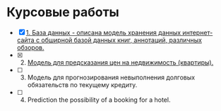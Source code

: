 # Курсовые работы 

- [x] [1. База данных - описана модель хранения данных интернет-сайта с обширной базой данных книг, аннотаций, различных обзоров.](https://github.com/Christina-Y1/Geekbrains_Courseworks/blob/master/SQL%20-%20Data%20storage%20model%20Goodreads/Coursework%20Goodreads.sql)
- [x] 2. [Модель для предсказания цен на недвижимость (квартиры).](https://github.com/Christina-Y1/Geekbrains_Courseworks/blob/master/Python%20for%20DS%20-%20House%20prices/Christina.Yarochkina_solution.ipynb)
- [ ] 3. Модель для прогнозирования невыполнения долговых обязательств по текущему кредиту. 
- [ ] 4. Prediction the possibility of a booking for a hotel.
